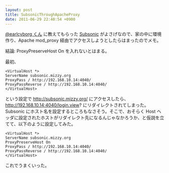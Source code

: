 ```yaml
---
layout: post
title: SubsonicThroughApacheProxy
date: 2011-06-29 22:40:54 +0900
---
```



[@earlcyborg くん](http://twitter.com/#!/earlcyborg) に教えてもらった [Subsonic](http://www.subsonic.org/pages/index.jsp) がよさげなので、家の中に環境作り、Apache mod_proxy 経由でアクセスしようとしたらはまったのでメモ。

結論: ProxyPreserveHost On を入れないとはまる。

最初、

	
	<VirtualHost *>
	ServerName subsonic.mizzy.org
	ProxyPass / http://192.168.10.14:4040/
	ProxyPassReverse / http://192.168.10.14:4040/
	</VirtualHost>
	

という設定で http://subsonic.mizzy.org/ にアクセスしたら、http://192.168.10.14:4040/login.view? にリダイレクトされてしまった。Subsonic にホスト名を設定するところもなさそう。そこで、おそらく Host ヘッダに設定されたホストがリダイレクト先になるんじゃなかろうか、と仮説を立てて、以下のように設定してみた。

	
	<VirtualHost *>
	ServerName subsonic.mizzy.org
	ProxyPreserveHost On
	ProxyPass / http://192.168.10.14:4040/
	ProxyPassReverse / http://192.168.10.14:4040/
	</VirtualHost>
	

これでうまくいった。
